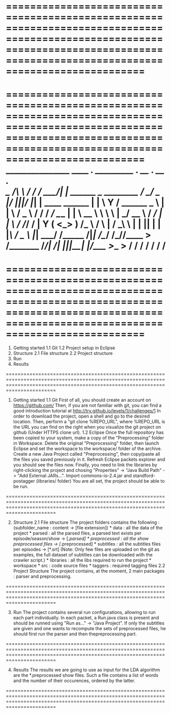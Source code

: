 =================================================================================================================================================================================== 
===================================================================================================================================================================================
===================================================================================================================================================================================
_______________   ____          _________.__                            _________    ___.    __  .__  __  .__                 
\__    ___/\   \ /   /         /   _____/|  |__   ______  _  ________  /   _____/__ _\_ |___/  |_|__|/  |_|  |   ____   ______
  |    |    \   Y   /  ______  \_____  \ |  |  \ /  _ \ \/ \/ /  ___/  \_____  \|  |  \ __ \   __\  \   __\  | _/ __ \ /  ___/
  |    |     \     /  /_____/  /        \|   Y  (  <_> )     /\___ \   /        \  |  / \_\ \  | |  ||  | |  |_\  ___/ \___ \ 
  |____|      \___/           /_______  /|___|  /\____/ \/\_//____  > /_______  /____/|___  /__| |__||__| |____/\___  >____  >
                                      \/      \/                  \/          \/          \/                        \/     \/ 
===================================================================================================================================================================================
===================================================================================================================================================================================
=================================================================================================================================================================================== 

1. Getting started
	1.1 Git
	1.2 Project setup in Eclipse
2. Structure
	2.1 File structure
	2.2 Project structure
3. Run
3. Results

===================================================================================================================================================================================

1. Getting started
	1.1 Git 
		First of all, you should create an account on https://github.com/
		Then, if you are not familiar with git, you can find a good introduction tutorial at http://try.github.io/levels/1/challenges/1
		In order to download the project, open a shell and go to the desired location. Then, perform a "git clone %REPO_URL", where %REPO_URL is the URL you can find on the right
		when you visualize the git project on github (Under HTTPS clone url).
	1.2 Eclipse
		Once the full repository has been copied to your system, make a copy of the "Preprocessing" folder in Workspace.
		Delete the original "Preprocessing" folder, then launch Eclipse and set the workspace to the workspace/ folder of the archive.
		Create a new Java Project called "Preprocessing", then copy/paste all the files you saved previously in it.
		Refresh Eclipse packets explorer and you should see the files now.
		Finally, you need to link the libraries by right-clicking the project and chosing "Properties" -> "Java Build Path" -> "Add External 			JARs...". Import commons-io-2.4.jar and standford-postagger (libraries/ folder)
		You are all set, the project should be able to be run.

===================================================================================================================================================================================

2. Structure
	2.1 File structure
		The project folders contains the following : (subfolder_name : content -> [file extension])
			* data : all the data of the project
				* parsed : all the parsed files, a parsed text exists per episode/season/show -> [*.parsed]
				* preprocessed : all the show preprocessed files -> [*.preprocessed]
				* subtitles : all the subtitles files per episodes -> [*.srt]
				(Note: Only few files are uploaded on the git as examples, the full dataset of subtitles can be downloaded with the crawler script.)
			* libraries : all the libs required to run the project
			* workspace 
				* src : code source files
				* taggers : required tagging files
	2.2 Project Structure 
		The project contains, at the moment, 2 main packages : parser and preprocessing.

===================================================================================================================================================================================

3. Run
	The project contains several run configurations, allowing to run each part individually. In each packet, a Run.java class is present and 		should be runned using
	"Run as..." -> "Java Project".
	If only the subtitles are given and one wants to recompute the sets of preprocessed files, he should first run the parser and then thepreprocessing part.

===================================================================================================================================================================================

4. Results
	The results we are going to use as input for the LDA algorithm are the *.preprocessed show files. Such a file contains a list of words and 		the number of their occurences, ordered by the latter.

===================================================================================================================================================================================
	
		
	
		
		                                                                                                                                                                                   
